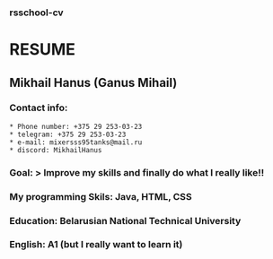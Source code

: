 ### rsschool-cv

# RESUME

## Mikhail Hanus (Ganus Mihail)

### Contact info:
	* Phone number: +375 29 253-03-23
	* telegram: +375 29 253-03-23
	* e-mail: mixersss95tanks@mail.ru
	* discord: MikhailHanus

### Goal: > Improve my skills and finally do what I really like!!

### My programming Skils: Java, HTML, CSS

### Education: Belarusian National Technical University

### English: A1 (but I really want to learn it)
	



